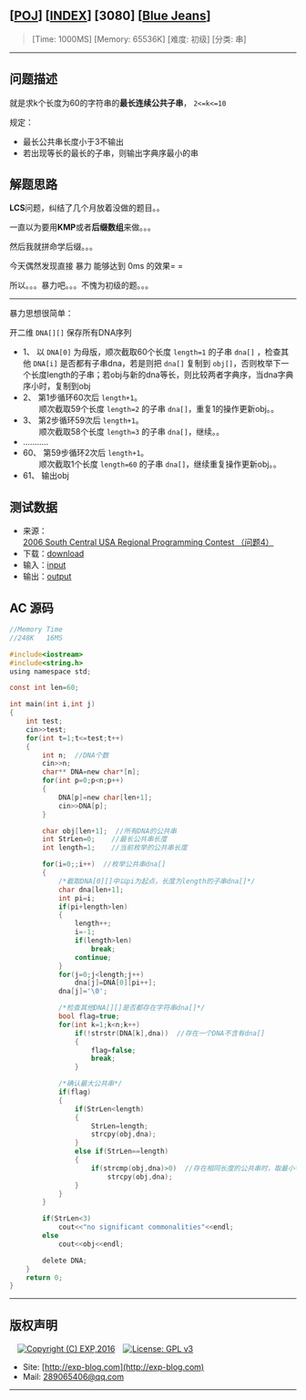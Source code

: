 ## [[POJ](http://poj.org/)] [[INDEX](https://github.com/lyy289065406/POJ-Solving-Reports)] [3080] [[Blue Jeans](http://poj.org/problem?id=3080)]

> [Time: 1000MS] [Memory: 65536K] [难度: 初级] [分类: 串]

------

## 问题描述

就是求k个长度为60的字符串的**最长连续公共子串**， `2<=k<=10`

规定：

- 最长公共串长度小于3不输出
- 若出现等长的最长的子串，则输出字典序最小的串


## 解题思路

**LCS**问题，纠结了几个月放着没做的题目。。

一直以为要用**KMP**或者**后缀数组**来做。。。

然后我就拼命学后缀。。。

今天偶然发现直接 暴力 能够达到 0ms 的效果= =

所以。。。暴力吧。。。不愧为初级的题。。。

------


暴力思想很简单：

开二维 `DNA[][]` 保存所有DNA序列

- 1、 以 `DNA[0]` 为母版，顺次截取60个长度 `length=1` 的子串 `dna[]` ，检查其他 `DNA[i]` 是否都有子串dna，若是则把 `dna[]` 复制到 `obj[]`，否则枚举下一个长度length的子串；若obj与新的dna等长，则比较两者字典序，当dna字典序小时，复制到obj
- 2、 第1步循环60次后 `length+1`。
<br/>　　顺次截取59个长度 `length=2` 的子串 `dna[]`，重复1的操作更新obj。。
- 3、 第2步循环59次后 `length+1`。
<br/>　　顺次截取58个长度 `length=3` 的子串 `dna[]`，继续。。
- ...........
- 60、 第59步循环2次后 `length+1`。
<br/>　　顺次截取1个长度 `length=60` 的子串 `dna[]`，继续重复操作更新obj。。
- 61、 输出obj


## 测试数据

- 来源：[2006 South Central USA Regional Programming Contest （问题4）](http://acm2006.cct.lsu.edu/problems/)
- 下载：[download](/reports/POJ3080-Blue%20Jeans/testdata.zip)
- 输入：[input](/reports/POJ3080-Blue%20Jeans/testdata/input.dat)
- 输出：[output](/reports/POJ3080-Blue%20Jeans/testdata/output.dat)


## AC 源码


```c
//Memory Time 
//248K   16MS 

#include<iostream>
#include<string.h>
using namespace std;

const int len=60;

int main(int i,int j)
{
	int test;
	cin>>test;
	for(int t=1;t<=test;t++)
	{
		int n;  //DNA个数
		cin>>n;
		char** DNA=new char*[n];
		for(int p=0;p<n;p++)
		{
			DNA[p]=new char[len+1];
			cin>>DNA[p];
		}

		char obj[len+1];  //所有DNA的公共串
		int StrLen=0;    //最长公共串长度
		int length=1;    //当前枚举的公共串长度

		for(i=0;;i++)  //枚举公共串dna[]
		{
			/*截取DNA[0][]中以pi为起点，长度为length的子串dna[]*/
			char dna[len+1];
			int pi=i;
			if(pi+length>len)
			{
				length++;
				i=-1;
				if(length>len)
					break;
				continue;
			}
			for(j=0;j<length;j++)
				dna[j]=DNA[0][pi++];
			dna[j]='\0';

			/*检查其他DNA[][]是否都存在字符串dna[]*/
			bool flag=true;
			for(int k=1;k<n;k++)
				if(!strstr(DNA[k],dna))  //存在一个DNA不含有dna[]
				{
					flag=false;
					break;
				}

			/*确认最大公共串*/
			if(flag)
			{
				if(StrLen<length)
				{
					StrLen=length;
					strcpy(obj,dna);	
				}
				else if(StrLen==length)
				{
					if(strcmp(obj,dna)>0)  //存在相同长度的公共串时，取最小字典序的串
						strcpy(obj,dna);
				}
			}
		}

		if(StrLen<3)
			cout<<"no significant commonalities"<<endl;
		else
			cout<<obj<<endl;

		delete DNA;
	}
	return 0;
}
```

------

## 版权声明

　[![Copyright (C) EXP,2016](https://img.shields.io/badge/Copyright%20(C)-EXP%202016-blue.svg)](http://exp-blog.com)　[![License: GPL v3](https://img.shields.io/badge/License-GPL%20v3-blue.svg)](https://www.gnu.org/licenses/gpl-3.0)
  

- Site: [http://exp-blog.com](http://exp-blog.com) 
- Mail: <a href="mailto:289065406@qq.com?subject=[EXP's Github]%20Your%20Question%20（请写下您的疑问）&amp;body=What%20can%20I%20help%20you?%20（需要我提供什么帮助吗？）">289065406@qq.com</a>


------
